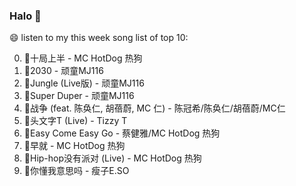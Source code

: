 

### Halo 👋

😄 listen to my this week song list of top 10:

0. 🌈十局上半 - MC HotDog 热狗
1. 🌈2030 - 顽童MJ116
2. 🌈Jungle (Live版) - 顽童MJ116
3. 🌈Super Duper - 顽童MJ116
4. 🌈战争 (feat. 陈奂仁, 胡蓓蔚, MC 仁) - 陈冠希/陈奂仁/胡蓓蔚/MC仁
5. 🌈头文字T (Live) - Tizzy T
6. 🌈Easy Come Easy Go - 蔡健雅/MC HotDog 热狗
7. 🌈早就 - MC HotDog 热狗
8. 🌈Hip-hop没有派对 (Live) - MC HotDog 热狗
9. 🌈你懂我意思吗 - 瘦子E.SO


